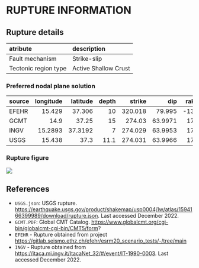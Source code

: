 # RUPTURE INFORMATION
    
## Rupture details

| atribute             | description          |
|:---------------------|:---------------------|
| Fault mechanism       | Strike-slip          |
| Tectonic region type | Active Shallow Crust |

### Preferred nodal plane solution

| source   |   longitude |   latitude |   depth |   strike |     dip |   rake |   mag |
|:---------|------------:|-----------:|--------:|---------:|--------:|-------:|------:|
| EFEHR    |     15.429  |    37.306  |    10   |  320.018 | 79.995  |   -135 |  5.61 |
| GCMT     |     14.9    |    37.25   |    15   |  274.03  | 63.9971 |    174 |  5.6  |
| INGV     |     15.2893 |    37.3192 |     7   |  274.029 | 63.9953 |    174 |  5.61 |
| USGS     |     15.438  |    37.3    |    11.1 |  274.031 | 63.9966 |    174 |  5.6  |

### Rupture figure

![](earthquake_ruptures.png)

## References

- `USGS.json`: USGS rupture. https://earthquake.usgs.gov/product/shakemap/usp0004j1w/atlas/1594166399989/download/rupture.json. Last accessed December 2022.
- `GCMT.PDF`: Global CMT Catalog. https://www.globalcmt.org/cgi-bin/globalcmt-cgi-bin/CMT5/form?
- `EFEHR` - Rupture obtained from project https://gitlab.seismo.ethz.ch/efehr/esrm20_scenario_tests/-/tree/main
- `INGV` - Rupture obtained from https://itaca.mi.ingv.it/ItacaNet_32/#/event/IT-1990-0003. Last accessed December 2022.